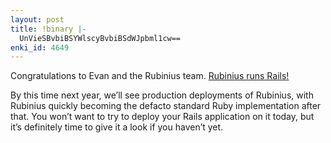 ```yaml
---
layout: post
title: !binary |-
  UnVieSBvbiBSYWlscyBvbiBSdWJpbml1cw==
enki_id: 4649
---
```


Congratulations to Evan and the Rubinius team. [Rubinius runs
Rails!](http://blog.fallingsnow.net/2008/05/17/rails-on-rubinius/)

By this time next year, we’ll see production deployments of Rubinius,
with Rubinius quickly becoming the defacto standard Ruby implementation
after that. You won’t want to try to deploy your Rails application on it
today, but it’s definitely time to give it a look if you haven’t yet.
